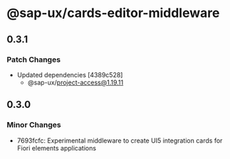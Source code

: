 # @sap-ux/cards-editor-middleware

## 0.3.1

### Patch Changes

-   Updated dependencies [4389c528]
    -   @sap-ux/project-access@1.19.11

## 0.3.0

### Minor Changes

-   7693fcfc: Experimental middleware to create UI5 integration cards for Fiori elements applications
